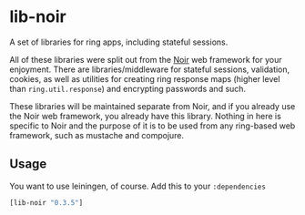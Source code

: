 # lib-noir

A set of libraries for ring apps, including stateful sessions.

All of these libraries were split out from the [Noir](https://github.com/noir-clojure/noir) web framework
for your enjoyment. There are libraries/middleware for stateful sessions, validation, cookies, as well as
utilities for creating ring response maps (higher level than `ring.util.response`) and encrypting passwords
and such.

These libraries will be maintained separate from Noir, and if you already use the Noir web framework, you
already have this library. Nothing in here is specific to Noir and the purpose of it is to be used from
any ring-based web framework, such as mustache and compojure.

## Usage

You want to use leiningen, of course. Add this to your `:dependencies`

```clojure
[lib-noir "0.3.5"]
```
